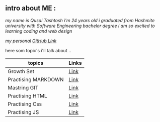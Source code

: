 
## intro about ME :

*my name is Qusai Tashtosh i'm 24 years old
i graduated from Hashmite university with Software Engineering bachelor degree
i am so excited to learning  coding and web design*

*my personal [GitHub Link](https://github.com/QusaiTA)*

here som topic's i'll talk about ..

| topics      | Links |
| ----------- | ----------- |
| Growth Set      | [Link](read2.md)       |
| Practising MARKDOWN   | [Link](Summary.md)        |
| Mastring GIT   | [Link](readMonday.md)|
| Practising HTML| [Link](read3a.md)|
| Practising Css | [Link](read3b.md)|
| Practising JS  | [Link](read4.md) |


